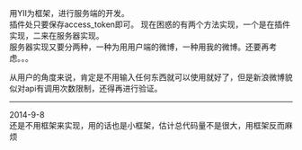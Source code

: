 用YII为框架，进行服务端的开发。  
插件处只要保存access_token即可。
现在困惑的有两个方法实现，一个是在插件实现，二来在服务器实现。  
服务器实现又要分两种，一种为用用户端的微博，一种用我的微博。还要再考虑。。。

从用户的角度来说，肯定是不用输入任何东西就可以使用就好了，但是新浪微博貌似对api有调用次数限制，还得再进行验证。  

----
2014-9-8  
还是不用框架来实现，用的话也是小框架，估计总代码量不是很大，用框架反而麻烦